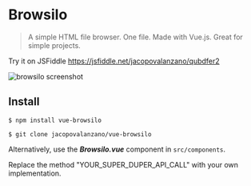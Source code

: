 # Browsilo

> A simple HTML file browser. One file. Made with Vue.js.
> Great for simple projects.

Try it on JSFiddle https://jsfiddle.net/jacopovalanzano/qubdfer2

![browsilo screenshot](https://i.imgur.com/o9e4N0p.gif)
## Install

``$ npm install vue-browsilo``

``$ git clone jacopovalanzano/vue-browsilo``

Alternatively, use the ***Browsilo.vue*** component in ``src/components``.

Replace the method "YOUR_SUPER_DUPER_API_CALL" with your own implementation.
